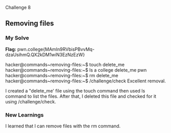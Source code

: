 Challenge 8
## Removing files

### My Solve
**Flag:** pwn.college{MAmIn9RVbisPBvvMq-dzaUsihmQ.QX2kDM1wiN3EzNzEzW}

hacker@commands~removing-files:~$ touch delete_me
hacker@commands~removing-files:~$ ls
a  college  delete_me  pwn
hacker@commands~removing-files:~$ rm delete_me
hacker@commands~removing-files:~$ /challenge/check
Excellent removal. 

I created a "delete_me' file using the touch command then used ls command to list the files.
After that, I deleted this file and checked for it using /challenge/check.

### New Learnings
I learned that I can remove files with the rm command.

